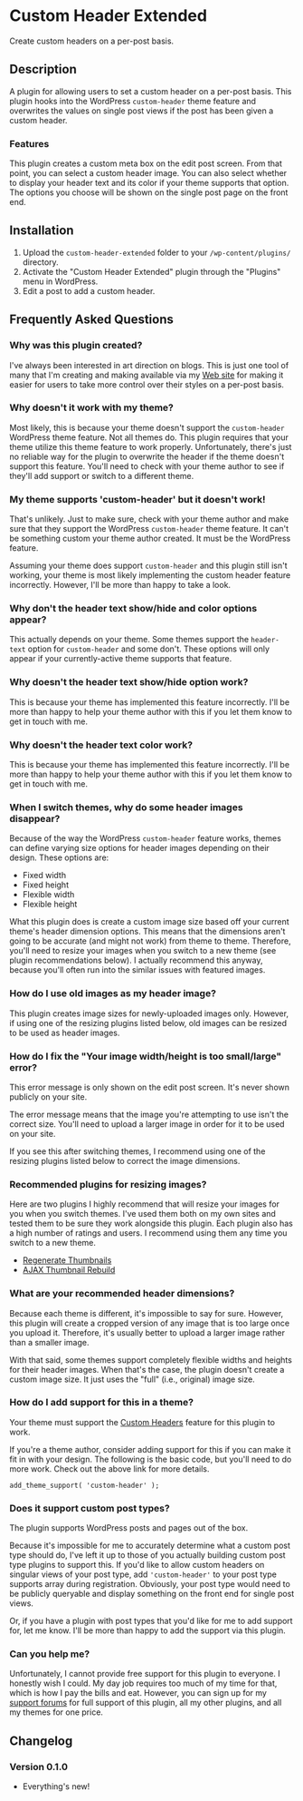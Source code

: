 # Custom Header Extended #

Create custom headers on a per-post basis.

## Description ##

A plugin for allowing users to set a custom header on a per-post basis. This plugin hooks into the WordPress `custom-header` theme feature and overwrites the values on single post views if the post has been given a custom header.

### Features ###

This plugin creates a custom meta box on the edit post screen. From that point, you can select a custom header image.  You can also select whether to display your header text and its color if your theme supports that option.  The options you choose will be shown on the single post page on the front end.

## Installation ##

1. Upload the `custom-header-extended` folder to your `/wp-content/plugins/` directory.
2. Activate the "Custom Header Extended" plugin through the "Plugins" menu in WordPress.
3. Edit a post to add a custom header.

## Frequently Asked Questions ##

### Why was this plugin created? ###

I've always been interested in art direction on blogs. This is just one tool of many that I'm creating and making available via my [Web site](http://themehybrid.com "Theme Hybrid") for making it easier for users to take more control over their styles on a per-post basis.

### Why doesn't it work with my theme? ###

Most likely, this is because your theme doesn't support the `custom-header` WordPress theme feature.  Not all themes do.  This plugin requires that your theme utilize this theme feature to work properly. Unfortunately, there's just no reliable way for the plugin to overwrite the header if the theme doesn't support this feature. You'll need to check with your theme author to see if they'll add support or switch to a different theme.

### My theme supports 'custom-header' but it doesn't work! ###

That's unlikely. Just to make sure, check with your theme author and make sure that they support the WordPress `custom-header` theme feature. It can't be something custom your theme author created. It must be the WordPress feature.

Assuming your theme does support `custom-header` and this plugin still isn't working, your theme is most likely implementing the custom header feature incorrectly. However, I'll be more than happy to take a look.

### Why don't the header text show/hide and color options appear? ###

This actually depends on your theme.  Some themes support the `header-text` option for `custom-header` and some don't.  These options will only appear if your currently-active theme supports that feature.

### Why doesn't the header text show/hide option work? ###

This is because your theme has implemented this feature incorrectly.  I'll be more than happy to help your theme author with this if you let them know to get in touch with me.

### Why doesn't the header text color work? ###

This is because your theme has implemented this feature incorrectly.  I'll be more than happy to help your theme author with this if you let them know to get in touch with me.

### When I switch themes, why do some header images disappear? ###

Because of the way the WordPress `custom-header` feature works, themes can define varying size options for header images depending on their design.  These options are:

* Fixed width
* Fixed height
* Flexible width
* Flexible height

What this plugin does is create a custom image size based off your current theme's header dimension options.  This means that the dimensions aren't going to be accurate (and might not work) from theme to theme.  Therefore, you'll need to resize your images when you switch to a new theme (see plugin recommendations below).  I actually recommend this anyway, because you'll often run into the similar issues with featured images.

### How do I use old images as my header image? ###

This plugin creates image sizes for newly-uploaded images only.  However, if using one of the resizing plugins listed below, old images can be resized to be used as header images.

### How do I fix the "Your image width/height is too small/large" error? ###

This error message is only shown on the edit post screen.  It's never shown publicly on your site.

The error message means that the image you're attempting to use isn't the correct size.  You'll need to upload a larger image in order for it to be used on your site.

If you see this after switching themes, I recommend using one of the resizing plugins listed below to correct the image dimensions.

### Recommended plugins for resizing images? ###

Here are two plugins I highly recommend that will resize your images for you when you switch themes.  I've used them both on my own sites and tested them to be sure they work alongside this plugin.  Each plugin also has a high number of ratings and users.  I recommend using them any time you switch to a new theme.

* [Regenerate Thumbnails](http://wordpress.org/plugins/regenerate-thumbnails/)
* [AJAX Thumbnail Rebuild](http://wordpress.org/plugins/ajax-thumbnail-rebuild/)

### What are your recommended header dimensions? ###

Because each theme is different, it's impossible to say for sure.  However, this plugin will create a cropped version of any image that is too large once you upload it.  Therefore, it's usually better to upload a larger image rather than a smaller image.

With that said, some themes support completely flexible widths and heights for their header images.  When that's the case, the plugin doesn't create a custom image size.  It just uses the "full" (i.e., original) image size.

### How do I add support for this in a theme? ###

Your theme must support the [Custom Headers](http://codex.wordpress.org/Custom_Headers) feature for this plugin to work.

If you're a theme author, consider adding support for this if you can make it fit in with your design. The following is the basic code, but you'll need to do more work.  Check out the above link for more details.

	add_theme_support( 'custom-header' );

### Does it support custom post types? ###

The plugin supports WordPress posts and pages out of the box.

Because it's impossible for me to accurately determine what a custom post type should do, I've left it up to those of you actually building custom post type plugins to support this. If you'd like to allow custom headers on singular views of your post type, add `'custom-header'` to your post type supports array during registration. Obviously, your post type would need to be publicly queryable and display something on the front end for single post views.

Or, if you have a plugin with post types that you'd like for me to add support for, let me know. I'll be more than happy to add the support via this plugin.

### Can you help me? ###

Unfortunately, I cannot provide free support for this plugin to everyone. I honestly wish I could. My day job requires too much of my time for that, which is how I pay the bills and eat. However, you can sign up for my [support forums](http://themehybrid.com/support) for full support of this plugin, all my other plugins, and all my themes for one price.

## Changelog ##

### Version 0.1.0 ###

* Everything's new!
